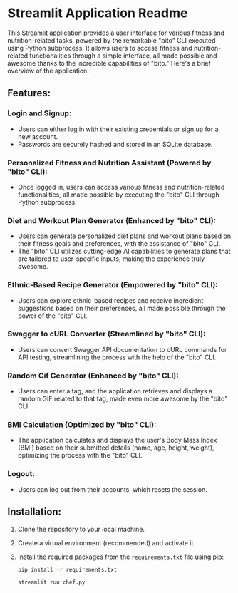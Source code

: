 # Streamlit Application Readme

This Streamlit application provides a user interface for various fitness and nutrition-related tasks, powered by the remarkable "bito" CLI executed using Python subprocess. It allows users to access fitness and nutrition-related functionalities through a simple interface, all made possible and awesome thanks to the incredible capabilities of "bito." Here's a brief overview of the application:

## Features:

### Login and Signup:
- Users can either log in with their existing credentials or sign up for a new account.
- Passwords are securely hashed and stored in an SQLite database.

### Personalized Fitness and Nutrition Assistant (Powered by "bito" CLI):
- Once logged in, users can access various fitness and nutrition-related functionalities, all made possible by executing the "bito" CLI through Python subprocess.

### Diet and Workout Plan Generator (Enhanced by "bito" CLI):
- Users can generate personalized diet plans and workout plans based on their fitness goals and preferences, with the assistance of "bito" CLI.
- The "bito" CLI utilizes cutting-edge AI capabilities to generate plans that are tailored to user-specific inputs, making the experience truly awesome.

### Ethnic-Based Recipe Generator (Empowered by "bito" CLI):
- Users can explore ethnic-based recipes and receive ingredient suggestions based on their preferences, all made possible through the power of the "bito" CLI.

### Swagger to cURL Converter (Streamlined by "bito" CLI):
- Users can convert Swagger API documentation to cURL commands for API testing, streamlining the process with the help of the "bito" CLI.

### Random Gif Generator (Enhanced by "bito" CLI):
- Users can enter a tag, and the application retrieves and displays a random GIF related to that tag, made even more awesome by the "bito" CLI.

### BMI Calculation (Optimized by "bito" CLI):
- The application calculates and displays the user's Body Mass Index (BMI) based on their submitted details (name, age, height, weight), optimizing the process with the "bito" CLI.

### Logout:
- Users can log out from their accounts, which resets the session.

## Installation:

1. Clone the repository to your local machine.
2. Create a virtual environment (recommended) and activate it.
3. Install the required packages from the `requirements.txt` file using pip:

   ```bash
   pip install -r requirements.txt

   streamlit run chef.py
